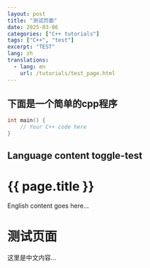 ```yaml
---
layout: post
title: "测试页面"
date: 2025-03-06
categories: ["C++ tutorials"]
tags: ["C++", "test"]
excerpt: "TEST"
lang: zh
translations:
  - lang: en
    url: /tutorials/test_page.html
---
```


## 下面是一个简单的cpp程序
```cpp
int main() {
    // Your C++ code here
}
```


## Language content toggle-test

<div data-lang="en">
  <!-- English content here -->
  <h1>{{ page.title }}</h1>
  <p>English content goes here...</p>
</div>

<div data-lang="zh">
  <!-- Chinese content here -->
  <h1>测试页面</h1>
  <p>这里是中文内容...</p>
</div>
